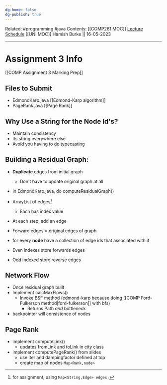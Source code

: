 ```yaml
---
dg-home: false
dg-publish: true
---
```

Related: #programming #java 
Contents: [[COMP261 MOC]]
[Lecture Schedule](https://ecs.wgtn.ac.nz/Courses/COMP261_2023T1/LectureSchedule)
[[UNI MOC]]
Hamish Burke || 16-05-2023
***

# Assignment 3 Info

[[COMP Assignment 3 Marking Prep]]


## Files to Submit

- EdmondKarp.java [[Edmond-Karp algorithm]]
- PageRank.java [[Page Rank]]

## Why Use a String for the Node Id's?

- Maintain consistency
- Its string everywhere else
- Avoid you having to do typecasting

## Building a Residual Graph:

- **Duplicate** edges from initial graph
	- Don't have to update original graph at all
- In EdmondKarp.java, do computeResidualGraph()
- ArrayList of edges[^1]
	- Each has index value
- At each step, add an edge
- Forward edges = original edges of graph
- for every **node** have a collection of edge ids that associated with it

- Even indexes store forwards edges
- Odd indexed store reverse edges

## Network Flow

- Once residual graph built
- Implement calcMaxFlows()
	- Invoke BSF method (edmond-karp because doing [[COMP Ford-Fulkerson method\|ford-fulkerson]] with bfs)
		- Returns Path *and* bottleneck
- backpointer will consistence of nodes

## Page Rank

- implement computeLink()
	- updates fromLink and toLink in city class
- implement computePageRank() from slides
	- use iter and dampingfactor defined at top
	- create map of nodes `Map<Rank,node>`

[^1]: for assignment, using `Map<String,Edge> edges;`